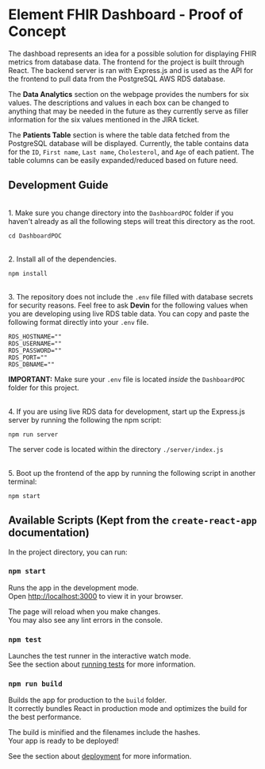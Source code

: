 # Element FHIR Dashboard - Proof of Concept

The dashboad represents an idea for a possible solution for displaying FHIR metrics from database data. The frontend for the project is built through React. The backend server is ran with Express.js and is used as the API for the frontend to pull data from the PostgreSQL AWS RDS database.

The **Data Analytics** section on the webpage provides the numbers for six values. The descriptions and values in each box can be changed to anything that may be needed in the future as they currently serve as filler information for the six values mentioned in the JIRA ticket.

The **Patients Table** section is where the table data fetched from the PostgreSQL database will be displayed. Currently, the table contains data for the `ID`, `First name`, `Last name`, `Cholesterol`, and `Age` of each patient. The table columns can be easily expanded/reduced based on future need.


## Development Guide

<br>1. Make sure you change directory into the `DashboardPOC` folder if you haven't already as all the following steps will treat this directory as the root.
```
cd DashboardPOC
```

<br>2. Install all of the dependencies.
```
npm install
```

<br>3. The repository does not include the `.env` file filled with database secrets for security reasons. Feel free to ask **Devin** for the following values when you are developing using live RDS table data. You can copy and paste the following format directly into your `.env` file.

```
RDS_HOSTNAME=""
RDS_USERNAME=""
RDS_PASSWORD=""
RDS_PORT=""
RDS_DBNAME=""
```
**IMPORTANT:** Make sure your `.env` file is located *inside* the `DashboardPOC` folder for this project.

<br>4. If you are using live RDS data for development, start up the Express.js server by running the following the npm script:
```
npm run server
```

The server code is located within the directory `./server/index.js`

<br>5. Boot up the frontend of the app by running the following script in another terminal:
```
npm start
```

## Available Scripts (Kept from the `create-react-app` documentation)

In the project directory, you can run:

### `npm start`

Runs the app in the development mode.\
Open [http://localhost:3000](http://localhost:3000) to view it in your browser.

The page will reload when you make changes.\
You may also see any lint errors in the console.

### `npm test`

Launches the test runner in the interactive watch mode.\
See the section about [running tests](https://facebook.github.io/create-react-app/docs/running-tests) for more information.

### `npm run build`

Builds the app for production to the `build` folder.\
It correctly bundles React in production mode and optimizes the build for the best performance.

The build is minified and the filenames include the hashes.\
Your app is ready to be deployed!

See the section about [deployment](https://facebook.github.io/create-react-app/docs/deployment) for more information.
